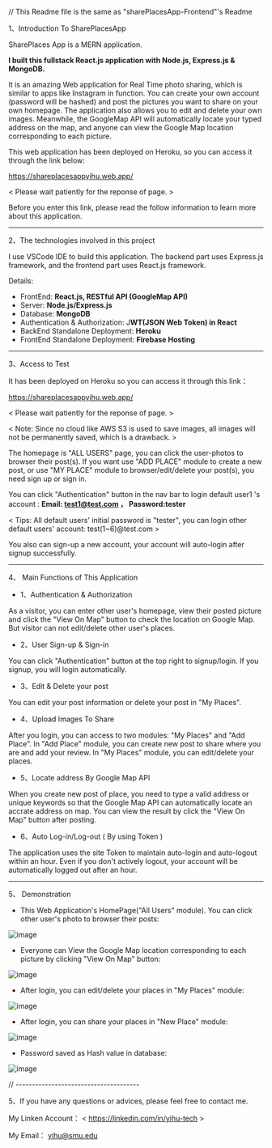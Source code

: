 // This Readme file is the same as "sharePlacesApp-Frontend"'s Readme

1、Introduction To SharePlacesApp

SharePlaces App is a MERN application.

**I built this fullstack React.js application with Node.js, Express.js & MongoDB.**

It is an amazing Web application for Real Time photo sharing, which is similar to apps like Instagram in function. You can create your own account (password will be hashed) and post the pictures you want to share on your own homepage. The application also allows you to edit and delete your own images. Meanwhile, the GoogleMap API will automatically locate your typed address on the map, and anyone can view the Google Map location corresponding to each picture.

This web application has been deployed on Heroku, so you can access it through the link below:

https://shareplacesappyihu.web.app/

< Please wait patiently for the reponse of page. >

Before you enter this link, please read the follow information to learn more about this application.

-----------------------------------

2、The technologies involved in this project


I use VSCode IDE to build this application. The backend part uses Express.js framework, and the frontend part uses React.js framework.

Details: 

- FrontEnd: **React.js, RESTful API (GoogleMap API)**
- Server: **Node.js/Express.js**
- Database: **MongoDB**
- Authentication & Authorization: J**WT(JSON Web Token) in React**
- BackEnd Standalone Deployment: **Heroku**
- FrontEnd Standalone Deployment: **Firebase Hosting**

------------------------------

3、Access to Test


It has been deployed on Heroku so you can access it through this link：

https://shareplacesappyihu.web.app/

< Please wait patiently for the reponse of page. >

< Note: Since no cloud like AWS S3 is used to save images, all images will not be permanently saved, which is a drawback. >

The homepage is "ALL USERS" page, you can click the user-photos to browser their post(s). If you want use "ADD PLACE" module to create a new post, or use "MY PLACE" module to browser/edit/delete your post(s), you need sign up or sign in.

You can click "Authentication" button in the nav bar to login default user1 's account : **Email: test1@test.com ， Password:tester**

< Tips: All default users' initial password is "tester", you can login other default users' account: test(1~6)@test.com >

You also can sign-up a new account, your account will auto-login after signup successfully.


-----------

4、 Main Functions of This Application 

- 1、Authentication & Authorization

As a visitor, you can enter other user's homepage, view their posted picture and click the "View On Map" button to check the location on Google Map. But visitor can not edit/delete other user's places.

- 2、User Sign-up & Sign-in

 You can click "Authentication" button at the top right to signup/login. If you signup, you will login automatically.
 
- 3、Edit & Delete your post

 You can edit your post information or delete your post in "My Places".

- 4、Upload Images To Share

After you login, you can access to two modules: "My Places" and "Add Place". In "Add Place" module, you can create new post to share where you are and add your review. In "My Places" module, you can edit/delete your places.

- 5、Locate address By Google Map API

When you create new post of place, you need to type a valid address or unique keywords so that the Google Map API can automatically locate an accrate address on map. You can view the result by click the "View On Map" button after posting. 

- 6、Auto Log-in/Log-out ( By using Token )

The application uses the site Token to maintain auto-login and auto-logout within an hour. Even if you don't actively logout, your account will be automatically logged out after an hour.


----------------------------------

5、 Demonstration

- This Web Application's HomePage("All Users" module). You can click other user's photo to browser their posts:

![image](https://user-images.githubusercontent.com/69294450/189479638-db253fdd-0ee5-40b8-b038-1304184b990d.png)

- Everyone can View the Google Map location corresponding to each picture by clicking "View On Map" button:

![image](https://user-images.githubusercontent.com/69294450/189479574-0895fb61-e5c7-4736-869a-b078df825955.png)

- After login, you can edit/delete your places in "My Places" module:

![image](https://user-images.githubusercontent.com/69294450/189479663-17c426e2-86e5-46cb-b72f-306d964254e5.png)

- After login, you can share your places in "New Place" module:

![image](https://user-images.githubusercontent.com/69294450/189479911-5dc6c36f-7491-4e35-9f62-f1e34cd2f069.png)

- Password saved as Hash value in database:

![image](https://user-images.githubusercontent.com/69294450/189479116-17341d3b-8e5a-42a0-b153-7526eb64b652.png)


// --------------------------------------

5、If you have any questions or advices, please feel free to contact me.

My Linken Account：  < https://linkedin.com/in/yihu-tech >

My Email： yihu@smu.edu 
